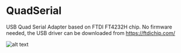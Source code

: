 # QuadSerial
USB Quad Serial Adapter based on FTDI FT4232H chip. 
No firmware needed, the USB driver can be downloaded from https://ftdichip.com/ 

![alt text](https://github.com/JakBroe/QuadSerial/blob/main/Images/QuadSerial.png?raw=true)
